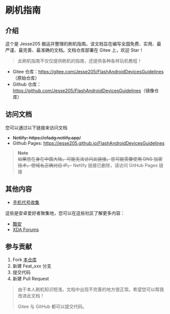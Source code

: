 # 刷机指南

## 介绍

这个是 Jesse205 搬运并整理的刷机指南。该文档旨在编写全国免费、实用、最严谨、最完善、最准确的文档。文档仓库部署在 Gitee 上，欢迎 Star！

> 此刷机指南不仅仅提供刷机的指南，还提供各种各样玩机教程！

* Gitee 仓库：<https://gitee.com/Jesse205/FlashAndroidDevicesGuidelines>（原始仓库）
* Github 仓库：<https://github.com/Jesse205/FlashAndroidDevicesGuidelines>（镜像仓库）

## 访问文档

您可以通过以下链接来访问文档

* ~~Netlify: https:\/\/efadg.netlify.app\/~~
* Github Pages: <https://jesse205.github.io/FlashAndroidDevicesGuidelines>

> **Note**\
> ~~如果您在身在中国大陆，可能无法访问此链接。您可能需要使用 DNS 加密技术，使域名正确对应 IP。~~
> Netlify 链接已删除，请访问 GitHub Pages 链接

## 其他内容

* [手机代号收集](./codename/README.md)

这些是安卓爱好者聚集地，您可以在这些社区了解更多内容：

* [酷安](https://www.coolapk.com/)
* [XDA Forums](https://forum.xda-developers.com/)

## 参与贡献

1. Fork [本仓库](https://gitee.com/Jesse205/FlashAndroidDevicesGuidelines)
2. 新建 Feat_xxx 分支
3. 提交代码
4. 新建 Pull Request

> 由于本人刷机知识短浅，文档中出现不完善的地方很正常。希望您可以帮我改进此文档！
>
> Gitee 与 GitHub 都可以提交代码。
